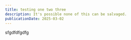 ```yaml
---
title: testing one two three
description: It's possible none of this can be salvaged.
publicationDate: 2025-03-02
---
```


sfgdfdfgdfg